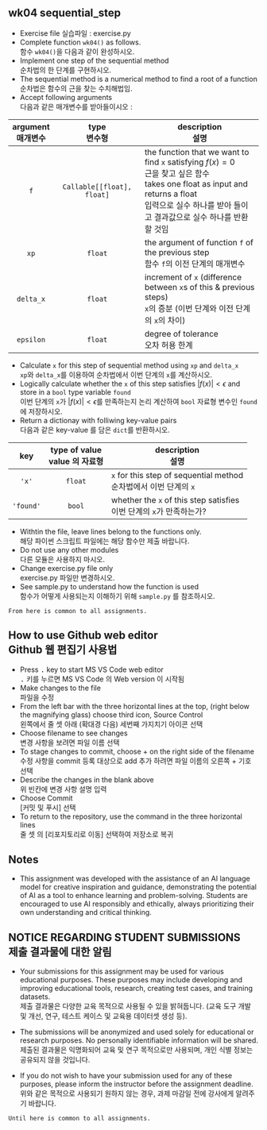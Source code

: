 ## wk04 sequential_step

* Exercise file 실습파일 : exercise.py
* Complete function `wk04()` as follows.<br>함수 `wk04()`을 다음과 같이 완성하시오.
* Implement one step of the sequential method<br>순차법의 한 단계를 구현하시오.
* The sequential method is a numerical method to find a root of a function<br>순차법은 함수의 근을 찾는 수치해법임.
* Accept following arguments<br>다음과 같은 매개변수를 받아들이시오 :

argument<br>매개변수 | type<br>변수형 | description<br>설명
:-----:|:-----:|-----
`f` | `Callable[[float], float]` | the function that we want to find `x` satisfying $f(x)=0$<br>근을 찾고 싶은 함수<br>takes one float as input and returns a float<br>입력으로 실수 하나를 받아 들이고 결과값으로 실수 하나를 반환할 것임
`xp` | `float` | the argument of function `f` of the previous step<br>함수 `f`의 이전 단계의 매개변수
`delta_x` | `float` | increment of `x` (difference between `x`s of this & previous steps)<br>`x`의 증분 (이번 단계와 이전 단계의 `x`의 차이)
`epsilon` | `float` | degree of tolerance<br>오차 허용 한계

* Calculate `x` for this step of sequential method using `xp` and `delta_x`<br>`xp`와 `delta_x`를 이용하여 순차법에서 이번 단계의 `x`를 계산하시오.
* Logically calculate whether the `x` of this step satisfies $|f(x)| < \epsilon$ and store in a `bool` type variable `found`<br>이번 단계의 `x`가 $|f(x)| < \epsilon$를 만족하는지 논리 계산하여 `bool` 자료형 변수인 `found`에 저장하시오.
* Return a dictionay with folliwing key-value pairs<br>다음과 같은 key-value 를 담은 `dict`를 반환하시오.

key | type of value<br>value 의 자료형 | description<br>설명
:-----:|:-----:|-----
`'x'` | `float` | `x` for this step of sequential method<br>순차법에서 이번 단계의 `x`
`'found'` | `bool` | whether the `x` of this step satisfies<br>이번 단계의 `x`가 만족하는가?

* Withtin the file, leave lines belong to the functions only.<br>해당 파이썬 스크립트 파일에는 해당 함수만 제출 바랍니다.
* Do not use any other modules<br>다른 모듈은 사용하지 마시오.
* Change exercise.py file only<br>exercise.py 파일만 변경하시오.
* See sample.py to understand how the function is used<br>함수가 어떻게 사용되는지 이해하기 위해 `sample.py` 를 참조하시오.

``From here is common to all assignments.``

## How to use Github web editor<br>Github 웹 편집기 사용법
* Press <kbd>.</kbd> key to start MS VS Code web editor<br><kbd>.</kbd> 키를 누르면 MS VS Code 의 Web version 이 시작됨
* Make changes to the file<br>파일을 수정
* From the left bar with the three horizontal lines at the top, (right below the magnifying glass) choose third icon, Source Control<br>왼쪽에서 줄 셋 아래 (확대경 다음) 세번째 가지치기 아이콘 선택
* Choose filename to see changes<br>변경 사항을 보려면 파일 이름 선택
* To stage changes to commit, choose + on the right side of the filename <br>수정 사항을 commit 등록 대상으로 add 추가 하려면 파일 이름의 오른쪽 + 기호 선택
* Describe the changes in the blank above<br>위 빈칸에 변경 사항 설명 입력
* Choose Commit<br>[커밋 및 푸시] 선택
* To return to the repository, use the command in the three horizontal lines<br>줄 셋 의 [리포지토리로 이동] 선택하여 저장소로 복귀

## Notes

* This assignment was developed with the assistance of an AI language model for creative inspiration and guidance, demonstrating the potential of AI as a tool to enhance learning and problem-solving.  Students are encouraged to use AI responsibly and ethically, always prioritizing their own understanding and critical thinking.

## NOTICE REGARDING STUDENT SUBMISSIONS<br>제출 결과물에 대한 알림

* Your submissions for this assignment may be used for various educational purposes. These purposes may include developing and improving educational tools, research, creating test cases, and training datasets.<br>제출 결과물은 다양한 교육 목적으로 사용될 수 있을 밝혀둡니다. (교육 도구 개발 및 개선, 연구, 테스트 케이스 및 교육용 데이터셋 생성 등).

* The submissions will be anonymized and used solely for educational or research purposes. No personally identifiable information will be shared.<br>제출된 결과물은 익명화되어 교육 및 연구 목적으로만 사용되며, 개인 식별 정보는 공유되지 않을 것입니다.

* If you do not wish to have your submission used for any of these purposes, please inform the instructor before the assignment deadline.<br>위와 같은 목적으로 사용되기 원하지 않는 경우, 과제 마감일 전에 강사에게 알려주기 바랍니다.

``Until here is common to all assignments.``
